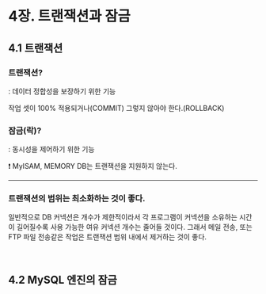 # 4장. 트랜잭션과 잠금

## 4.1 트랜잭션

### 트랜잭션?

: 데이터 정합성을 보장하기 위한 기능

작업 셋이 100% 적용되거나(COMMIT) 그렇지 않아야 한다.(ROLLBACK)

### 잠금(락)?

: 동시성을 제어하기 위한 기능



❗️ MyISAM, MEMORY DB는 트랜잭션을 지원하지 않는다.

---

### 트랜잭션의 범위는 최소화하는 것이 좋다.

일반적으로 DB 커넥션은 개수가 제한적이라서 각 프로그램이 커넥션을 소유하는 시간이 길어질수록 사용 가능한 여유 커넥션 개수는 줄어들 것이다. 그래서 메일 전송, 또는 FTP 파일 전송같은 작업은 트랜잭션 범위 내에서 제거하는 것이 좋다.





<br/>

## 4.2 MySQL 엔진의 잠금

